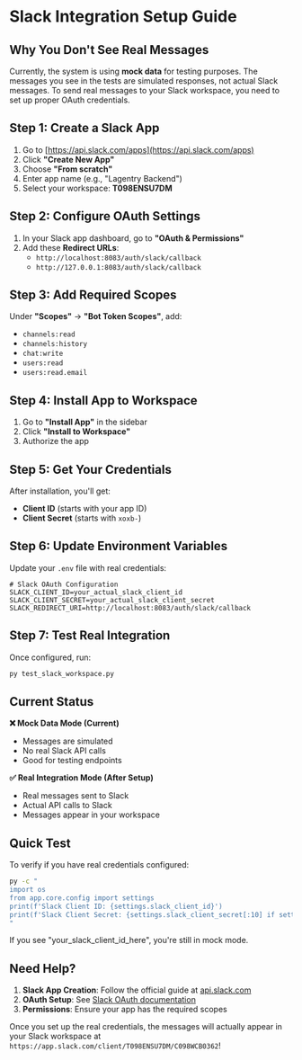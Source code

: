 # Slack Integration Setup Guide

## Why You Don't See Real Messages

Currently, the system is using **mock data** for testing purposes. The messages you see in the tests are simulated responses, not actual Slack messages. To send real messages to your Slack workspace, you need to set up proper OAuth credentials.

## Step 1: Create a Slack App

1. Go to [https://api.slack.com/apps](https://api.slack.com/apps)
2. Click **"Create New App"**
3. Choose **"From scratch"**
4. Enter app name (e.g., "Lagentry Backend")
5. Select your workspace: **T098ENSU7DM**

## Step 2: Configure OAuth Settings

1. In your Slack app dashboard, go to **"OAuth & Permissions"**
2. Add these **Redirect URLs**:
   - `http://localhost:8083/auth/slack/callback`
   - `http://127.0.0.1:8083/auth/slack/callback`

## Step 3: Add Required Scopes

Under **"Scopes"** → **"Bot Token Scopes"**, add:
- `channels:read`
- `channels:history`
- `chat:write`
- `users:read`
- `users:read.email`

## Step 4: Install App to Workspace

1. Go to **"Install App"** in the sidebar
2. Click **"Install to Workspace"**
3. Authorize the app

## Step 5: Get Your Credentials

After installation, you'll get:
- **Client ID** (starts with your app ID)
- **Client Secret** (starts with `xoxb-`)

## Step 6: Update Environment Variables

Update your `.env` file with real credentials:

```env
# Slack OAuth Configuration
SLACK_CLIENT_ID=your_actual_slack_client_id
SLACK_CLIENT_SECRET=your_actual_slack_client_secret
SLACK_REDIRECT_URI=http://localhost:8083/auth/slack/callback
```

## Step 7: Test Real Integration

Once configured, run:

```bash
py test_slack_workspace.py
```

## Current Status

**❌ Mock Data Mode (Current)**
- Messages are simulated
- No real Slack API calls
- Good for testing endpoints

**✅ Real Integration Mode (After Setup)**
- Real messages sent to Slack
- Actual API calls to Slack
- Messages appear in your workspace

## Quick Test

To verify if you have real credentials configured:

```bash
py -c "
import os
from app.core.config import settings
print(f'Slack Client ID: {settings.slack_client_id}')
print(f'Slack Client Secret: {settings.slack_client_secret[:10] if settings.slack_client_secret else \"Not set\"}')
"
```

If you see "your_slack_client_id_here", you're still in mock mode.

## Need Help?

1. **Slack App Creation**: Follow the official guide at [api.slack.com](https://api.slack.com/apps)
2. **OAuth Setup**: See [Slack OAuth documentation](https://api.slack.com/authentication/oauth-v2)
3. **Permissions**: Ensure your app has the required scopes

Once you set up the real credentials, the messages will actually appear in your Slack workspace at `https://app.slack.com/client/T098ENSU7DM/C098WCB0362`! 